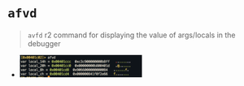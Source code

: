 <!-- TITLE: afvd -->

#  `afvd` 

> `avfd` r2 command for displaying the value of args/locals in the debugger

- <img src="/uploads/a-afvd/afvd-png.png" width="50%">